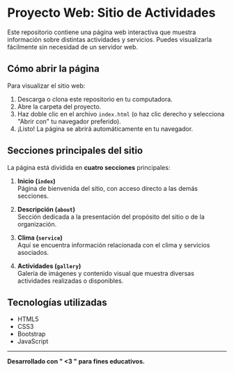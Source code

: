 # Proyecto Web: Sitio de Actividades

Este repositorio contiene una página web interactiva que muestra información sobre distintas actividades y servicios. Puedes visualizarla fácilmente sin necesidad de un servidor web.

## Cómo abrir la página

Para visualizar el sitio web:

1. Descarga o clona este repositorio en tu computadora.
2. Abre la carpeta del proyecto.
3. Haz doble clic en el archivo `index.html` (o haz clic derecho y selecciona "Abrir con" tu navegador preferido).
4. ¡Listo! La página se abrirá automáticamente en tu navegador.

## Secciones principales del sitio

La página está dividida en **cuatro secciones** principales:

1. **Inicio (`index`)**  
   Página de bienvenida del sitio, con acceso directo a las demás secciones.

2. **Descripción (`about`)**  
   Sección dedicada a la presentación del propósito del sitio o de la organización.

3. **Clima (`service`)**  
   Aquí se encuentra información relacionada con el clima y servicios asociados.

4. **Actividades (`gallery`)**  
   Galería de imágenes y contenido visual que muestra diversas actividades realizadas o disponibles.

## Tecnologías utilizadas

- HTML5
- CSS3
- Bootstrap 
- JavaScript

---

**Desarrollado con " <3 " para fines educativos.**

